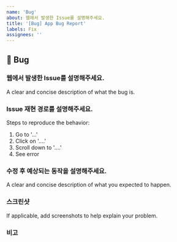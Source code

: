 ```yaml
---
name: 'Bug'
about: 웹에서 발생한 Issue를 설명해주세요.
title: '[Bug] App Bug Report'
labels: Fix
assignees: ''
---
```


## 🚨 Bug

### 웹에서 발생한 Issue를 설명해주세요.

A clear and concise description of what the bug is.

### Issue 재현 경로를 설명해주세요.

Steps to reproduce the behavior:

1. Go to '...'
2. Click on '....'
3. Scroll down to '....'
4. See error

### 수정 후 예상되는 동작을 설명해주세요.

A clear and concise description of what you expected to happen.

### 스크린샷

If applicable, add screenshots to help explain your problem.

### 비고
